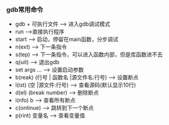 ### gdb常用命令
- gdb + 可执行文件 --> 进入gdb调试模式
- run -->直接执行程序
- start --> 启动，停留在main函数，分步调试
- n(ext) --> 下一条指令
- s(tep) --> 下一条指令，可以进入函数内部，但是库函数进不去
- q(uit) --> 退出gdb
- set args ... --> 设置启动参数
- b(reak) (行号 | 函数名 |源文件名:行号) --> 设置断点
- l(ist) (空 |源文件:行号) --> 查看源码(默认显示10行)
- d(el) (break number) --> 删除断点
- i(nfo) b --> 查看所有断点
- c(ontinue) --> 跳转到下一个断点
- p(rint) 变量名 --> 查看变量值

